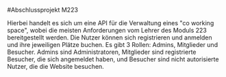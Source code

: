 #Abschlussprojekt M223

Hierbei handelt es sich um eine API für die Verwaltung eines "co working space", wobei die meisten Anforderungen vom Lehrer des Moduls 223 bereitgestellt werden.
Die Nutzer können sich registrieren und anmelden und ihre jeweiligen Plätze buchen. 
Es gibt 3 Rollen: Admins, Mitglieder und Besucher. 
Admins sind Administratoren, Mitglieder sind registrierte Besucher, die sich angemeldet haben, und Besucher sind nicht autorisierte Nutzer, die die Website besuchen.